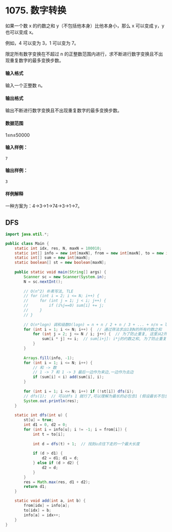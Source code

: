 # 1075. 数字转换

如果一个数 x 的约数之和 y（不包括他本身）比他本身小，那么 x 可以变成 y，y 也可以变成 x。

例如，4 可以变为 3，1 可以变为 7。

限定所有数字变换在不超过 n 的正整数范围内进行，求不断进行数字变换且不出现重复数字的最多变换步数。

#### 输入格式

输入一个正整数 n。

#### 输出格式

输出不断进行数字变换且不出现重复数字的最多变换步数。

#### 数据范围

1≤n≤50000

#### 输入样例：

```
7
```

#### 输出样例：

```
3
```

#### 样例解释

一种方案为：4→3→1→74→3→1→7。



## DFS

```java
import java.util.*;

public class Main {
    static int idx, res, N, maxN = 100010;
    static int[] info = new int[maxN], from = new int[maxN], to = new int[maxN];
    static int[] sum = new int[maxN];  
    static boolean[] st = new boolean[maxN];
    
    public static void main(String[] args) {
        Scanner sc = new Scanner(System.in);
        N = sc.nextInt();
        
        // O(n^2) 朴素写法, TLE
        // for (int i = 2; i <= N; i++) {
        //     for (int j = 1; j < i; j++) {
        //         if (i%j==0) sum[i] += j;
        //     }
        // }
        
        // O(n*logn) 调和级数O(logn) = n + n / 2 + n / 3 + ... + n/n = lnn + c
        for (int i = 1; i <= N; i++) {  // 通过筛法求出1到N的所有约数之和
            for (int j = 2; j <= N / i; j++) {  // 为了防止重复, 这里从2开始
                sum[i * j] += i;  // sum[i+j]: i*j的约数之和, 为了防止重复, 这里只加 i
            }
        }
        
        Arrays.fill(info, -1);
        for (int i = 1; i <= N; i++) {
            // 和 -> 数
            // 1 -> 7 和 1 -> 3 最后一边作为来边,一边作为去边
            if (sum[i] < i) add(sum[i], i);
        }
        
        for (int i = 1; i <= N; i++) if (!st[i]) dfs(i);
        // dfs(1);  // 可以dfs 1 就行了,可以理解为最长的必包含1 (假设最长不包含1, 也可以连一条向1的边)
        System.out.println(res);
    }
    
    static int dfs(int u) {  
        st[u] = true;
        int d1 = 0, d2 = 0;
        for (int i = info[u]; i != -1; i = from[i]) {
            int t = to[i];
            
            int d = dfs(t) + 1;  // 找到u点往下走的一个最大长度
            
            if (d > d1) {
                d2 = d1; d1 = d;
            } else if (d > d2) {
                d2 = d;
            }
        }
        res = Math.max(res, d1 + d2);
        return d1;
    } 

    static void add(int a, int b) {
        from[idx] = info[a];
        to[idx] = b;
        info[a] = idx++;
    }
}
```

